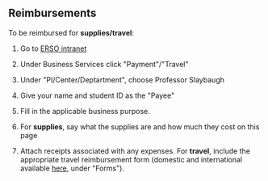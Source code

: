## Reimbursements

To be reimbursed for **supplies/travel**:

1. Go to [ERSO intranet](https://www.erso.berkeley.edu/ersoapp)

2. Under Business Services click "Payment"/"Travel"

3. Under "PI/Center/Deptartment", choose Professor Slaybaugh

4. Give your name and student ID as the "Payee"

5. Fill in the applicable business purpose.

6. For **supplies**, say what the supplies are and how much they cost on this page

7. Attach receipts associated with any expenses. For **travel**, include the appropriate travel reimbursement form (domestic and international available [here](http://www.erso.berkeley.edu/erso/content/travel-resources#Forms), under "Forms").